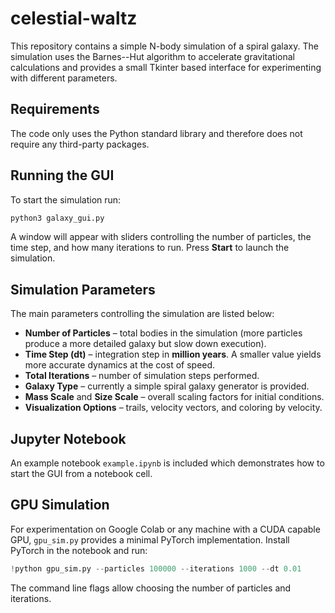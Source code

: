 # celestial-waltz

This repository contains a simple N-body simulation of a spiral galaxy. The
simulation uses the Barnes--Hut algorithm to accelerate gravitational
calculations and provides a small Tkinter based interface for experimenting
with different parameters.

## Requirements

The code only uses the Python standard library and therefore does not require
any third-party packages.

## Running the GUI

To start the simulation run:

```bash
python3 galaxy_gui.py
```

A window will appear with sliders controlling the number of particles, the time
step, and how many iterations to run. Press **Start** to launch the simulation.

## Simulation Parameters

The main parameters controlling the simulation are listed below:

- **Number of Particles** – total bodies in the simulation (more particles
  produce a more detailed galaxy but slow down execution).
- **Time Step (dt)** – integration step in **million years**. A smaller value
  yields more accurate dynamics at the cost of speed.
- **Total Iterations** – number of simulation steps performed.
- **Galaxy Type** – currently a simple spiral galaxy generator is provided.
- **Mass Scale** and **Size Scale** – overall scaling factors for initial
  conditions.
- **Visualization Options** – trails, velocity vectors, and coloring by
  velocity.

## Jupyter Notebook

An example notebook `example.ipynb` is included which demonstrates how to start
the GUI from a notebook cell.

## GPU Simulation

For experimentation on Google Colab or any machine with a CUDA capable GPU,
`gpu_sim.py` provides a minimal PyTorch implementation. Install PyTorch in the
notebook and run:

```python
!python gpu_sim.py --particles 100000 --iterations 1000 --dt 0.01
```

The command line flags allow choosing the number of particles and iterations.
